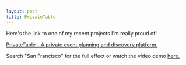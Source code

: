 ```yaml
---
layout: post
title: PrivateTable
---
```


Here's the link to one of my recent projects I'm really proud of!

[PrivateTable - A private event planning and discovery platform.](http://www.privatetable.io/)

Search "San Francisco" for the full effect or watch the video demo [here.](https://www.youtube.com/watch?v=6z-8uyu8i40&feature=youtu.be)
